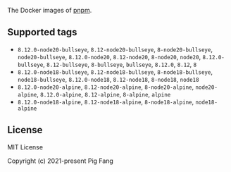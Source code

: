 The Docker images of [pnpm](https://pnpm.io).

## Supported tags

- `8.12.0-node20-bullseye`, `8.12-node20-bullseye`, `8-node20-bullseye`, `node20-bullseye`, `8.12.0-node20`, `8.12-node20`, `8-node20`, `node20`, `8.12.0-bullseye`, `8.12-bullseye`, `8-bullseye`, `bullseye`, `8.12.0`, `8.12`, `8`
- `8.12.0-node18-bullseye`, `8.12-node18-bullseye`, `8-node18-bullseye`, `node18-bullseye`, `8.12.0-node18`, `8.12-node18`, `8-node18`, `node18`
- `8.12.0-node20-alpine`, `8.12-node20-alpine`, `8-node20-alpine`, `node20-alpine`, `8.12.0-alpine`, `8.12-alpine`, `8-alpine`, `alpine`
- `8.12.0-node18-alpine`, `8.12-node18-alpine`, `8-node18-alpine`, `node18-alpine`

## License

MIT License

Copyright (c) 2021-present Pig Fang
